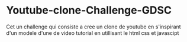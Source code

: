 # Youtube-clone-Challenge-GDSC
Cet un challenge qui consiste a cree un clone de youtube en s'inspirant d'un modele d'une de video tutorial en utillisant le html css et javascipt
